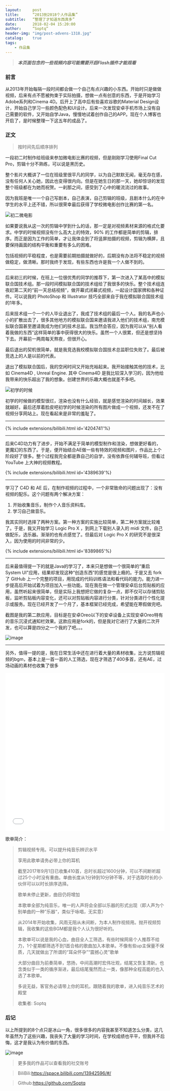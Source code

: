 ```yaml
---
layout:     post
title:      “2013到2018个人作品集”
subtitle:   “整理了才知道东西真多”
date:       2018-02-04 15:20:00
author:     “Soptq”
header-img: "img/post-advens-1318.jpg"
catalog:    true
tags:
    - 作品集
---
```


> ***本页面包含的一些视频内容可能需要开启Flash插件才能观看***

### 前言
从2013年开始每隔一段时间都会做一个自己有点兴趣的小东西。开始时只是做做视频，后来有点不愿被拘束于实际拍摄，想做一点有创意的东西，于是开始学习Adobe系列和Cinema 4D。后开上了高中后有些喜欢谷歌的Material Design设计，开始自己学习一些颜色配色和UI设计。后来一次发现安卓手机市场上没有自己需要的软件，又开始自学Java，慢慢地试着创作自己的APP。现在个人博客也开启了，是时候整理一下这五年的成品了。

### 正文
> 按时间先后顺序排列

一段初二时制作给班级来参加微电影比赛的视频，但是刚刚学习使用Final Cut Pro，剪辑十分不熟练，可以说是黑历史。

整个影片大概讲了一位在班级里很平凡的同学，以为自己默默无闻，毫无存在感，没有任何人关心她，因此也变得很内向。但是在她生日的那一天，她却惊讶的发现整个班级都在为她而祝贺。一刹那之间，感受到了心中的暖流流过的故事。

因为我班是唯一一个自己写剧本，自己表演，自己剪辑的班级，且剧本什么的在中学生的水平上还不错，所以很荣幸最后获得了学校微电影创作比赛的第一名。

![初二微电影](/img/in-post/post-13-18-advens/01.jpg)

如果要说我从这一次的剪辑中学到什么的话，那一定是对视频素材来源的格式化要求。中学的时候视频没有什么高大上的特效，90% 的工作都是简单的剪辑，排序。而正是因为工作的简单，才让我体会到了将竖屏拍摄的视频，剪辑为横屏，且要保持画面的结构平衡和重要有多么的困难。

包括视频的平稳程度，也是需要前期拍摄就做好的，后期没有办法将不稳定的视频做稳定，做清晰。那时我终于发现，有些东西也许是我一个人做不到的。

---


后来初三的时候，在班上一位很优秀的同学的推荐下，第一次进入了某高中的模拟联合国技术组。那一段时间模拟联合国的技术组给了我很多的快乐。整个技术组连夜赶第二天的“前一天总结视频”，做开幕式闭幕式视频，一起设计国家牌和各种证件。可以说我的 PhotoShop 和 Illustrator 技巧全部来自于我在模拟联合国技术组的1年多。

后来技术组一个一个的人毕业退出了，我成了技术组的最后一个人。我的名声也小小的扩散出去了，很多其他地方的模拟联合国来邀请我进入他们的技术组，南充模拟联合国甚至邀请我成为他们的技术总监。我当然会答应，因为我可以从“别人看着我做的东西”这样简单的事中获得很大的快乐。虽然一个人很累，但还是想坚持下去。开幕前一两周每天熬夜，但很开心。

最后退出的契机很简单，就是我竞选我校模拟联合国技术总监职位失败了。最后被竞选上的人是以前的代表。

退出了模拟联合国后，我的空闲时间又开始充裕起来。我开始接触其他的技术，比如 Cinema4D , Unreal Engine. 其中 Cinema4D 是我比较深入学习的，因为他给我带来的快乐超出了我的想象。创建世界的乐趣大概也就差不多吧。

![初学的时候](/img/in-post/post-13-18-advens/02.jpg)

初学的时候做的模型很烂，渲染也没有什么经验，就是感觉渲染的时间越长，效果就越好。最后还厚着脸皮吧初学的时候渲染的所有图片做成一个视频，还发不在了视频分享网站上。现在看起来是非常的羞耻了。

---

{% include extensions/bilibili.html id='4204741'%}

---

后来C4D功力有了进步，开始不满足于简单的模型制作和渲染，想做更好看的，更魔幻的东西了。于是，便开始结合AE做一些有特效的视频和图片，作品比上个阶段好了很多。整个过程我完全都是靠自己的自学，没有依靠任何辅导班，但看过 YouTube 上大神的视频教程。


{% include extensions/bilibili.html id='4389639'%}

---

学习了 C4D 和 AE 后，在制作视频的过程中，一个非常致命的问题出现了：没有视频的配乐。这个问题有两个解决方案：
1. 开始收集音乐，制作个人音乐资料库。
2. 学习自己做音乐。

我其实同时选择了两种方案。第一种方案的实施比较简单，第二种方案就比较难了。于是，我又开始学习 Logic Pro X ，到网上下载别人录入的 midi 文件，自己做配乐，选乐器。渐渐的也有点感觉了。但最后对 Logic Pro X 的研究不是很深入，因为使用的时间非常的少。

{% include extensions/bilibili.html id='8389865'%}

---

后来最值得提一下的就是Java的学习了，本来只是想做一个很简单的“重启System UI"应用，结果却发现这种“创造东西”的感觉是很上瘾的。于是又去 fork 了 GitHub 上一个完整的项目，用现成的代码训练语法和看代码的能力。能力进一步提高后开始试着为项目加入一些功能。现在我在做一个管理安卓后台剪贴板的应用，虽然听起来很简单，但是实际上我想把它做的复杂一点，即不仅可以存储剪贴板，监听剪贴板内容变化，还可以对剪贴板内容进行分类，针对分类进行个性化提示或服务。现在已经开发了一个月了，基本框架已经完成，希望能在寒假做完吧。

截图是我的第二款应用，目标是在安卓Oreo以下的安卓设备上实现安卓Oreo特有的音乐沉浸式通知栏效果。这款应用是fork的，但是我对它进行了大量的二次开发，也可以算是四分之一个我的了吧。。。

![image](/img/in-post/post-13-18-advens/05.jpg)

---

另外，值得一提的是，我在日常生活中还在进行着大量的素材收集，比方说剪辑视频的bgm，基本上是一首一首的人工筛选，现在才筛选了400多首，还有AE，过场动画的素材也收集了很多

<center>
	<iframe width="100%" height="500" src="//music.163.com/outchain/player?type=0&id=144879452&auto=0&height=430" align='middle' frameborder="0" allow="autoplay; encrypted-media" allowfullscreen></iframe>
</center>

歌单简介：
> 剪辑视频专用。可以提升纯音乐辨识水平
> 
> 享用此歌单请务必带上你的耳机
> 
> 截至2017年9月1日已收集410首，总时长超过1600分钟，可以不间断听超过25个小时没有重曲。单曲长度从1分钟到10分钟不等，对于选取时长的小伙伴可以以时长排序选择。
> 
> 歌单未停止更新，曲目仍将增加
> 
> 本歌单全部为纯音乐，唯一的人声将会全部以乐器的形式出现（即人声为个别单曲的一种”乐器“，类似于咏唱，无实意）
> 
> 从2014年开始收集，风雨无阻从未间断，为本人制作视频用。抛开视频剪辑，我收集的这些BGM都是我个人认为很好听的。
> 
> 本歌单可以说是我的心血，曲目全人工筛选，有些时候网易个人推荐不给力，1个星期都筛选不到1首合格的歌曲加入本歌单。不像有些up主保量不保质，几天就做出了所谓的“耳朵怀孕”“震撼心灵”歌单
> 
> 大部分曲目为前奏简单，悠扬，中间高潮时宏伟壮观，结尾又恢复清新。也含类似于一类的循序渐进，最后结尾戛然而止一类，像那种全程高能的也入选了本歌单。
> 
> 多说无益，客官务必请带上你的耳机，跟随着我的歌单，进入纯音乐艺术的殿堂
> 
> 收集者: Soptq


### 后记
以上所提到的8个点只是冰山一角，很多很多的内容我甚至不知道怎么分类，这几年虽然为了这些兴趣，我丧失了大量的学习时间，在学校成绩也平平，但我并不后悔，这才是我认为有价值的东西。

![image](/img/in-post/post-13-18-advens/06.jpg)

> 更多我的作品可以查看我的社交账号

> BiliBili:https://space.bilibili.com/13942596/#/

> Github:https://github.com/Soptq


